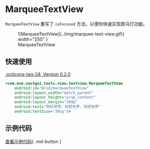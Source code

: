 # MarqueeTextView

`MarqueeTextView` 重写了 `isFocused` 方法，以便你快速实现跑马灯功能。

<figure markdown>
  ![MarqueeTextView](../img/marquee-text-view.gif){ width="250" }
  <figcaption>MarqueeTextView</figcaption>
</figure>

## 快速使用

[:octicons-tag-24: Version 0.2.0](https://sakurajimamaii.github.io/AVE-DOC/version/tools/#020)

```xml
<com.ave.vastgui.tools.view.textview.MarqueeTextView
    android:id="@+id/marqueeTextView"
    android:layout_width="match_parent"
    android:layout_height="wrap_content"
    android:layout_margin="20dp"
    android:text="你好世界，你好世界，你好世界"
    android:textSize="30sp"/>
```

## 示例代码

[查看示例代码](https://github.com/SakurajimaMaii/Android-Vast-Extension/blob/develop/app/src/main/kotlin/com/ave/vastgui/app/activity/view/TextViewActivity.kt){ .md-button }

